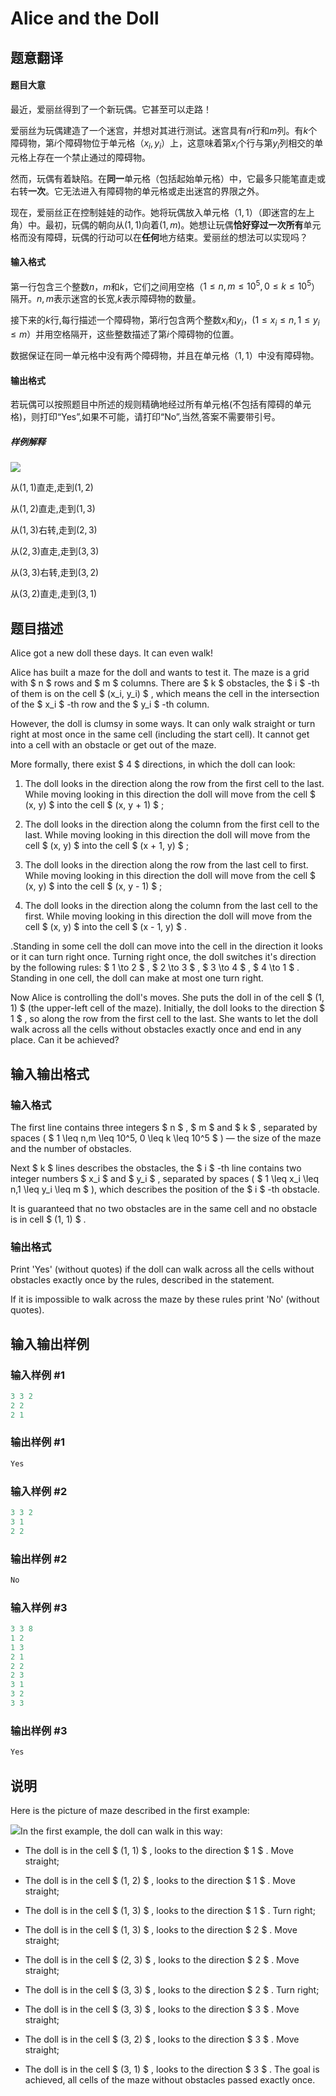 # Alice and the Doll

## 题意翻译

#### 题目大意

最近，爱丽丝得到了一个新玩偶。它甚至可以走路！

爱丽丝为玩偶建造了一个迷宫，并想对其进行测试。迷宫具有$n$行和$m$列。有$k$个障碍物，第$i$个障碍物位于单元格（$x_i,y_i$）上，这意味着第$x_i$个行与第$y_i$列相交的单元格上存在一个禁止通过的障碍物。

然而，玩偶有着缺陷。在**同一**单元格（包括起始单元格）中，它最多只能笔直走或右转**一次**。它无法进入有障碍物的单元格或走出迷宫的界限之外。

现在，爱丽丝正在控制娃娃的动作。她将玩偶放入单元格（$1,1$）（即迷宫的左上角）中。最初，玩偶的朝向从$(1,1)$向着$(1,m)$。她想让玩偶**恰好穿过一次所有**单元格而没有障碍，玩偶的行动可以在**任何**地方结束。爱丽丝的想法可以实现吗？

#### 输入格式

第一行包含三个整数$n$，$m$和$k$，它们之间用空格（$1≤n,m≤10^5,0≤k≤10^5$）隔开。$n,m$表示迷宫的长宽,$k$表示障碍物的数量。

接下来的$k$行,每行描述一个障碍物，第$i$行包含两个整数$x_i$和$y_i$，($1≤x_i≤n,1≤y_i≤m$）并用空格隔开，这些整数描述了第$i$个障碍物的位置。

数据保证在同一单元格中没有两个障碍物，并且在单元格（$1,1$）中没有障碍物。

#### 输出格式

若玩偶可以按照题目中所述的规则精确地经过所有单元格(不包括有障碍的单元格)，则打印“Yes”,如果不可能，请打印“No”,当然,答案不需要带引号。

##### 样例解释

![](https://cdn.luogu.com.cn/upload/vjudge_pic/CF1236D/a446f23c7b4fc0fe67d2e36e4d38a412a7a5c518.png)

从$(1,1)$直走,走到$(1,2)$

从$(1,2)$直走,走到$(1,3)$

从$(1,3)$右转,走到$(2,3)$

从$(2,3)$直走,走到$(3,3)$

从$(3,3)$右转,走到$(3,2)$

从$(3,2)$直走,走到$(3,1)$

## 题目描述

Alice got a new doll these days. It can even walk!

Alice has built a maze for the doll and wants to test it. The maze is a grid with $ n $ rows and $ m $ columns. There are $ k $ obstacles, the $ i $ -th of them is on the cell $ (x_i, y_i) $ , which means the cell in the intersection of the $ x_i $ -th row and the $ y_i $ -th column.

However, the doll is clumsy in some ways. It can only walk straight or turn right at most once in the same cell (including the start cell). It cannot get into a cell with an obstacle or get out of the maze.

More formally, there exist $ 4 $ directions, in which the doll can look:

1. The doll looks in the direction along the row from the first cell to the last. While moving looking in this direction the doll will move from the cell $ (x, y) $ into the cell $ (x, y + 1) $ ;

2. The doll looks in the direction along the column from the first cell to the last. While moving looking in this direction the doll will move from the cell $ (x, y) $ into the cell $ (x + 1, y) $ ;

3. The doll looks in the direction along the row from the last cell to first. While moving looking in this direction the doll will move from the cell $ (x, y) $ into the cell $ (x, y - 1) $ ;

4. The doll looks in the direction along the column from the last cell to the first. While moving looking in this direction the doll will move from the cell $ (x, y) $ into the cell $ (x - 1, y) $ .

.Standing in some cell the doll can move into the cell in the direction it looks or it can turn right once. Turning right once, the doll switches it's direction by the following rules: $ 1 \to 2 $ , $ 2 \to 3 $ , $ 3 \to 4 $ , $ 4 \to 1 $ . Standing in one cell, the doll can make at most one turn right.

Now Alice is controlling the doll's moves. She puts the doll in of the cell $ (1, 1) $ (the upper-left cell of the maze). Initially, the doll looks to the direction $ 1 $ , so along the row from the first cell to the last. She wants to let the doll walk across all the cells without obstacles exactly once and end in any place. Can it be achieved?

## 输入输出格式

### 输入格式

The first line contains three integers $ n $ , $ m $ and $ k $ , separated by spaces ( $ 1 \leq n,m \leq 10^5, 0 \leq k \leq 10^5 $ ) — the size of the maze and the number of obstacles.

Next $ k $ lines describes the obstacles, the $ i $ -th line contains two integer numbers $ x_i $ and $ y_i $ , separated by spaces ( $ 1 \leq x_i \leq n,1 \leq y_i \leq m $ ), which describes the position of the $ i $ -th obstacle.

It is guaranteed that no two obstacles are in the same cell and no obstacle is in cell $ (1, 1) $ .

### 输出格式

Print 'Yes' (without quotes) if the doll can walk across all the cells without obstacles exactly once by the rules, described in the statement.

If it is impossible to walk across the maze by these rules print 'No' (without quotes).

## 输入输出样例

### 输入样例 #1

```cpp
3 3 2
2 2
2 1

```
### 输出样例 #1

```cpp
Yes
```


### 输入样例 #2

```cpp
3 3 2
3 1
2 2

```
### 输出样例 #2

```cpp
No
```


### 输入样例 #3

```cpp
3 3 8
1 2
1 3
2 1
2 2
2 3
3 1
3 2
3 3

```
### 输出样例 #3

```cpp
Yes
```


## 说明

Here is the picture of maze described in the first example:

![](https://cdn.luogu.com.cn/upload/vjudge_pic/CF1236D/a446f23c7b4fc0fe67d2e36e4d38a412a7a5c518.png)In the first example, the doll can walk in this way:

- The doll is in the cell $ (1, 1) $ , looks to the direction $ 1 $ . Move straight;

- The doll is in the cell $ (1, 2) $ , looks to the direction $ 1 $ . Move straight;

- The doll is in the cell $ (1, 3) $ , looks to the direction $ 1 $ . Turn right;

- The doll is in the cell $ (1, 3) $ , looks to the direction $ 2 $ . Move straight;

- The doll is in the cell $ (2, 3) $ , looks to the direction $ 2 $ . Move straight;

- The doll is in the cell $ (3, 3) $ , looks to the direction $ 2 $ . Turn right;

- The doll is in the cell $ (3, 3) $ , looks to the direction $ 3 $ . Move straight;

- The doll is in the cell $ (3, 2) $ , looks to the direction $ 3 $ . Move straight;

- The doll is in the cell $ (3, 1) $ , looks to the direction $ 3 $ . The goal is achieved, all cells of the maze without obstacles passed exactly once.

